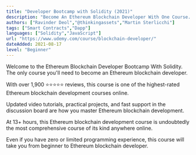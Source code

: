 ```yaml
---
title: "Developer Bootcamp with Solidity (2021)"
description: "Become An Ethereum Blockchain Developer With One Course. Master Solidity, Web3.JS, Truffle, Metamask, Remix & More!"
authors: ["Ravinder Deol","@thinkingassets","Martin Sterlicchi"]
tags: ["Smart Contracts","Dapp"]
languages: ["Solidity","JavaScript"]
url: "https://www.udemy.com/course/blockchain-developer/"
dateAdded: 2021-08-17
level: "Beginner"
---
```


Welcome to the Ethereum Blockchain Developer Bootcamp With Solidity. The only course you'll need to become an Ethereum blockchain developer.

With over 1,900 ⭐️⭐️⭐️⭐️⭐️ reviews, this course is one of the highest-rated Ethereum blockchain development courses online.

Updated video tutorials, practical projects, and fast support in the discussion board are how you master Ethereum blockchain development.

At 13+ hours, this Ethereum blockchain development course is undoubtedly the most comprehensive course of its kind anywhere online.

Even if you have zero or limited programming experience, this course will take you from beginner to Ethereum blockchain developer.